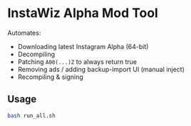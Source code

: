 # InstaWiz Alpha Mod Tool

Automates:
- Downloading latest Instagram Alpha (64-bit)
- Decompiling
- Patching `A00(...)Z` to always return true
- Removing ads / adding backup-import UI (manual inject)
- Recompiling & signing

## Usage

```bash
bash run_all.sh
